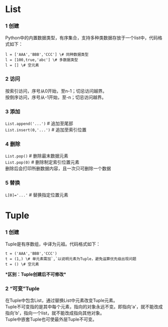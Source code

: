 # List
### 1 创建
Python中的内置数据类型，有序集合，支持多种类数据存放于一个list中，代码格式如下：
<pre><code>l = ['AAA','BBB','CCC'] \# 同种数据类型
l = [100,true,'abc'] \# 多数据类型
l = [] \# 空元素</code></pre>
### 2 访问
按索引访问，序号从0开始，至n-1；切忌访问越界。  
按倒序访问，序号从-1开始，至-n；切忌访问越界。  
### 3 添加
`List.append('...')` \# 追加至尾部  
`List.insert(0,'...')` \# 追加至索引位置
### 4 删除
`List.pop()` \# 删除最末数据元素  
`List.pop(0)` \# 删除制定索引位置元素  
删除后会打印所删数据内容，且一次只可删除一个数据
### 5 替换
`L[0]='...'` \# 替换指定位置元素
# Tuple
### 1 创建
Tuple是有序数组，中译为元祖。代码格式如下：
<pre><code>t = ('AAA','BBB','CCC')
t = (1,) \# 单元素需加`,`以说明元素为Tuple，避免运算优先级出现问题
t = () \# 空元素</code></pre>
**\*区别：Tuple创建后不可修改\***  
### 2 “可变”Tuple
在Tuple中包含List，通过替换List中元素改变Tuple元素。  
Tuple不可变指的是其中每个元素，指向的对象永远不变。即指向'a'，就不能改成指向'b'，指向一个list，就不能改成指向其他对象。  
Tuple中嵌套Tuple也可使最外层Tuple不可变。
